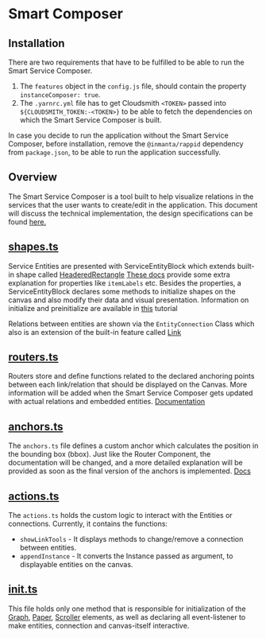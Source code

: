 # Smart Composer

## Installation

There are two requirements that have to be fulfilled to be able to run the Smart Service Composer.

1. The `features` object in the `config.js` file, should contain the property `instanceComposer: true`.
2. The `.yarnrc.yml` file has to get Cloudsmith `<TOKEN>` passed into `${CLOUDSMITH_TOKEN:-<TOKEN>}` to be able to fetch the dependencies on which the Smart Service Composer is built.

In case you decide to run the application without the Smart Service Composer, before installation, remove the `@inmanta/rappid` dependency from `package.json`, to be able to run the application successfully.

## Overview

The Smart Service Composer is a tool built to help visualize relations in the services that the user wants to create/edit in the application.
This document will discuss the technical implementation, the design specifications can be found [here.](https://github.com/inmanta/designs/blob/master/composer/Composer-specifications.md)

## [shapes.ts](../src/UI/Components/Diagram/shapes.ts)

Service Entities are presented with ServiceEntityBlock which extends built-in shape called [HeaderedRectangle](https://resources.jointjs.com/docs/jointjs/v3.6/joint.html#shapes.standard.HeaderedRectangle)
[These docs](https://resources.jointjs.com/docs/rappid/v3.5/shapes.standard.html#Record) provide some extra explanation for properties like `itemLabels` etc.
Besides the properties, a ServiceEntityBlock declares some methods to initialize shapes on the canvas and also modify their data and visual presentation.
Information on initialize and preinitialize are available in [this](https://resources.jointjs.com/tutorial/content-driven-element) tutorial

Relations between entities are shown via the `EntityConnection` Class which also is an extension of the built-in feature called [Link](https://resources.jointjs.com/docs/jointjs/v3.6/joint.html#dia.Link)

## [routers.ts](../src/UI/Components/Diagram/routers.ts)

Routers store and define functions related to the declared anchoring points between each link/relation that should be displayed on the Canvas.
More information will be added when the Smart Service Composer gets updated with actual relations and embedded entities.
[Documentation](https://resources.jointjs.com/docs/jointjs/v3.6/joint.html#routers)

## [anchors.ts](../src/UI/Components/Diagram/anchors.ts)

The `anchors.ts` file defines a custom anchor which calculates the position in the bounding box (bbox). Just like the Router Component, the documentation will be changed, and a more detailed explanation will be provided as soon as the final version of the anchors is implemented.
[Docs](https://resources.jointjs.com/docs/jointjs/v3.6/joint.html#anchors)

## [actions.ts](../src/UI/Components/Diagram/actions.ts)

The `actions.ts` holds the custom logic to interact with the Entities or connections.
Currently, it contains the functions:

- `showLinkTools` - It displays methods to change/remove a connection between entities.
- `appendInstance` - It converts the Instance passed as argument, to displayable entities on the canvas.

## [init.ts](../src/UI/Components/Diagram/init.ts)

This file holds only one method that is responsible for initialization of the [Graph](https://resources.jointjs.com/docs/jointjs/v3.6/joint.html#dia.Graph), [Paper](https://resources.jointjs.com/docs/jointjs/v3.6/joint.html#dia.Paper), [Scroller](https://resources.jointjs.com/docs/rappid/v3.6/ui.PaperScroller.html) elements, as well as declaring all event-listener to make entities, connection and canvas-itself interactive.

